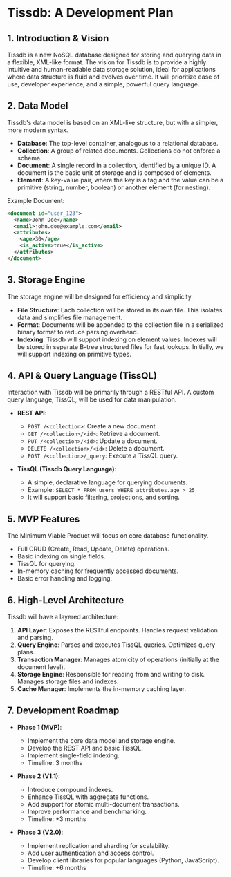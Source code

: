 # Tissdb: A Development Plan

## 1. Introduction & Vision

Tissdb is a new NoSQL database designed for storing and querying data in a flexible, XML-like format. The vision for Tissdb is to provide a highly intuitive and human-readable data storage solution, ideal for applications where data structure is fluid and evolves over time. It will prioritize ease of use, developer experience, and a simple, powerful query language.

## 2. Data Model

Tissdb's data model is based on an XML-like structure, but with a simpler, more modern syntax.

*   **Database**: The top-level container, analogous to a relational database.
*   **Collection**: A group of related documents. Collections do not enforce a schema.
*   **Document**: A single record in a collection, identified by a unique ID. A document is the basic unit of storage and is composed of elements.
*   **Element**: A key-value pair, where the key is a tag and the value can be a primitive (string, number, boolean) or another element (for nesting).

Example Document:
```xml
<document id="user_123">
  <name>John Doe</name>
  <email>john.doe@example.com</email>
  <attributes>
    <age>30</age>
    <is_active>true</is_active>
  </attributes>
</document>
```

## 3. Storage Engine

The storage engine will be designed for efficiency and simplicity.

*   **File Structure**: Each collection will be stored in its own file. This isolates data and simplifies file management.
*   **Format**: Documents will be appended to the collection file in a serialized binary format to reduce parsing overhead.
*   **Indexing**: Tissdb will support indexing on element values. Indexes will be stored in separate B-tree structured files for fast lookups. Initially, we will support indexing on primitive types.

## 4. API & Query Language (TissQL)

Interaction with Tissdb will be primarily through a RESTful API. A custom query language, TissQL, will be used for data manipulation.

*   **REST API**:
    *   `POST /<collection>`: Create a new document.
    *   `GET /<collection>/<id>`: Retrieve a document.
    *   `PUT /<collection>/<id>`: Update a document.
    *   `DELETE /<collection>/<id>`: Delete a document.
    *   `POST /<collection>/_query`: Execute a TissQL query.

*   **TissQL (Tissdb Query Language)**:
    *   A simple, declarative language for querying documents.
    *   Example: `SELECT * FROM users WHERE attributes.age > 25`
    *   It will support basic filtering, projections, and sorting.

## 5. MVP Features

The Minimum Viable Product will focus on core database functionality.

*   Full CRUD (Create, Read, Update, Delete) operations.
*   Basic indexing on single fields.
*   TissQL for querying.
*   In-memory caching for frequently accessed documents.
*   Basic error handling and logging.

## 6. High-Level Architecture

Tissdb will have a layered architecture:

1.  **API Layer**: Exposes the RESTful endpoints. Handles request validation and parsing.
2.  **Query Engine**: Parses and executes TissQL queries. Optimizes query plans.
3.  **Transaction Manager**: Manages atomicity of operations (initially at the document level).
4.  **Storage Engine**: Responsible for reading from and writing to disk. Manages storage files and indexes.
5.  **Cache Manager**: Implements the in-memory caching layer.

## 7. Development Roadmap

*   **Phase 1 (MVP)**:
    *   Implement the core data model and storage engine.
    *   Develop the REST API and basic TissQL.
    *   Implement single-field indexing.
    *   Timeline: 3 months

*   **Phase 2 (V1.1)**:
    *   Introduce compound indexes.
    *   Enhance TissQL with aggregate functions.
    *   Add support for atomic multi-document transactions.
    *   Improve performance and benchmarking.
    *   Timeline: +3 months

*   **Phase 3 (V2.0)**:
    *   Implement replication and sharding for scalability.
    *   Add user authentication and access control.
    *   Develop client libraries for popular languages (Python, JavaScript).
    *   Timeline: +6 months
